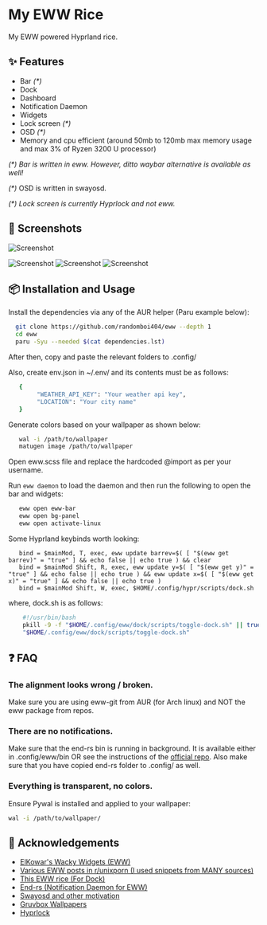 
# My EWW Rice

My EWW powered Hyprland rice.


## ✨ Features

- Bar *(\*)*
- Dock
- Dashboard
- Notification Daemon
- Widgets
- Lock screen *(\*)*
- OSD *(\*)*
- Memory and cpu efficient (around 50mb to 120mb max memory usage and max 3% of Ryzen 3200 U processor)

*(\*) Bar is written in eww. However, ditto waybar alternative is available as well!*

*(\*)* OSD is written in swayosd.

*(\*) Lock screen is currently Hyprlock and not eww.*

## 📸 Screenshots

![Screenshot](https://raw.githubusercontent.com/randomboi404/eww/refs/heads/main/.assets/ss.png)

![Screenshot](https://raw.githubusercontent.com/randomboi404/eww/refs/heads/main/.assets/ss2.png)
![Screenshot](https://raw.githubusercontent.com/randomboi404/eww/refs/heads/main/.assets/ss3.png)
![Screenshot](https://raw.githubusercontent.com/randomboi404/eww/refs/heads/main/.assets/ss1.png)
## 📦 Installation and Usage

Install the dependencies via any of the AUR helper (Paru example below):

```bash
  git clone https://github.com/randomboi404/eww --depth 1
  cd eww
  paru -Syu --needed $(cat dependencies.lst)
```
After then, copy and paste the relevant folders to .config/

Also, create env.json in ~/.env/ and its contents must be as follows:

```bash
   {
        "WEATHER_API_KEY": "Your weather api key",
        "LOCATION": "Your city name"
   }
```

Generate colors based on your wallpaper as shown below:

```bash
   wal -i /path/to/wallpaper
   matugen image /path/to/wallpaper
```

Open eww.scss file and replace the hardcoded @import as per your username.

Run `eww daemon` to load the daemon and then run the following to open the bar and widgets:

```bash
   eww open eww-bar
   eww open bg-panel
   eww open activate-linux
```

Some Hyprland keybinds worth looking:

```
   bind = $mainMod, T, exec, eww update barrev=$( [ "$(eww get barrev)" = "true" ] && echo false || echo true ) && clear
   bind = $mainMod Shift, R, exec, eww update y=$( [ "$(eww get y)" = "true" ] && echo false || echo true ) && eww update x=$( [ "$(eww get x)" = "true" ] && echo false || echo true )
   bind = $mainMod Shift, W, exec, $HOME/.config/hypr/scripts/dock.sh
```

where, dock.sh is as follows:
```bash
    #!/usr/bin/bash
    pkill -9 -f "$HOME/.config/eww/dock/scripts/toggle-dock.sh" || true
    "$HOME/.config/eww/dock/scripts/toggle-dock.sh"
```
    
## ❓ FAQ

### The alignment looks wrong / broken.

Make sure you are using eww-git from AUR (for Arch linux) and NOT the eww package from repos.

### There are no notifications.
Make sure that the end-rs bin is running in background. It is available either in .config/eww/bin OR see the instructions of the [official repo](https://github.com/Dr-42/end-rs). Also make sure that you have copied end-rs folder to .config/ as well.

### Everything is transparent, no colors.

Ensure Pywal is installed and applied to your wallpaper:
```bash
wal -i /path/to/wallpaper/
```

## 🙏 Acknowledgements

 - [ElKowar's Wacky Widgets (EWW)](https://elkowar.github.io/eww/eww.html)
 - [Various EWW posts in r/unixporn (I used snippets from MANY sources)](https://www.reddit.com/r/unixporn/)
 - [This EWW rice (For Dock)](https://github.com/Tail-R/xmonad_eww_dotfiles/tree/main)
- [End-rs (Notification Daemon for EWW)](https://github.com/Dr-42/end-rs)
- [Swayosd and other motivation](https://github.com/tr1xem)
- [Gruvbox Wallpapers](https://gruvbox-wallpapers.pages.dev/)
- [Hyprlock](https://github.com/hyprwm/hyprlock)
